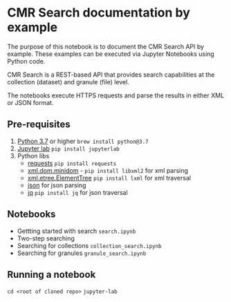 # CMR Search documentation by example

The purpose of this notebook is to document the CMR Search API by example. These examples can be executed via Jupyter Notebooks using Python code.

CMR Search is a REST-based API that provides search capabilities at the collection (dataset) and granule (file) level.

The notebooks execute HTTPS requests and parse the results in either XML or JSON format.

## Pre-requisites

1. [Python 3.7](https://www.python.org/downloads/release/python-370/) or higher `brew install python@3.7`
2. [Jupyter lab](https://jupyter.org/) `pip install jupyterlab`
3. Python libs
   - [requests](https://docs.python-requests.org/en/master/) `pip install requests` 
   - [xml.dom.minidom](https://docs.python.org/3/library/xml.dom.minidom.html) -  `pip install libxml2` for xml parsing
   - [xml.etree.ElementTree](https://docs.python.org/3/library/xml.etree.elementtree.html) `pip install lxml` for xml traversal
   - [json](https://docs.python.org/3/library/json.html) for json parsing
   - [jq](https://pypi.org/project/jq/) `pip install jq` for json traversal

## Notebooks
- Gettting started with search `search.ipynb`
- Two-step searching
- Searching for collections `collection_search.ipynb`
- Searching for granules `granule_search.ipynb`

## Running a notebook
`cd <root of cloned repo>`
`jupyter-lab`
